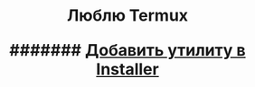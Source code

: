 <h1 align="center">Люблю Termux
<p align="center">

####### [Добавить утилиту в Installer](https://forms.gle/vMHny8Yp24HQZqLV9)
